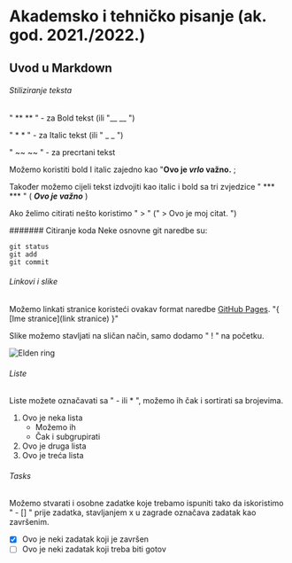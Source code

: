 # Akademsko i tehničko pisanje (ak. god. 2021./2022.)


## Uvod u Markdown

###### Stiliziranje teksta

" ** ** " - za Bold tekst (ili "__ __ ")

" * * " - za Italic tekst (ili " _ _ ")

" ~~ ~~ " - za precrtani tekst

Možemo koristiti bold I italic zajedno kao "**Ovo je _vrlo_ važno.** ;

Također možemo cijeli tekst izdvojiti kao italic i bold sa tri zvjedzice " *** *** " ( ***Ovo je važno*** )

Ako želimo citirati nešto koristimo " > " (" > Ovo je moj citat. ")

####### Citiranje koda
Neke osnovne git naredbe su:

```
git status
git add
git commit
```

###### Linkovi i slike
Možemo linkati stranice koristeći ovakav format naredbe [GitHub Pages](https://pages.github.com/). "{ [Ime stranice](link stranice) }"

Slike možemo stavljati na sličan način, samo dodamo " ! " na početku.

![Elden ring](https://image.api.playstation.com/vulcan/ap/rnd/202108/0410/0Jz6uJLxOK7JOMMfcfHFBi1D.png) 

###### Liste
Liste možete označavati sa " - ili * ", možemo ih čak i sortirati sa brojevima.
1. Ovo je neka lista
   - Možemo ih
    - Čak i subgrupirati 
3. Ovo je druga lista
4. Ovo je treća lista

###### Tasks
Možemo stvarati i osobne zadatke koje trebamo ispuniti tako da iskoristimo " - [] " prije zadatka, stavljanjem x u zagrade označava zadatak kao završenim.
- [x] Ovo je neki zadatak koji je završen
- [ ] Ovo je neki zadatak koji treba biti gotov
